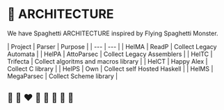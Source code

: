 # 📐 ARCHITECTURE

We have Spaghetti ARCHITECTURE inspired by Flying Spaghetti Monster.

| Project | Parser | Purpose |
| --- | --- |
| HelMA | ReadP      | Collect Legacy Automata |
| HelPA | AttoParsec | Collect Legacy Assemblers |
| HelTC | Trifecta   | Collect algoritms and macros library |
| HelCT | Happy Alex | Collect C library |
| HelPS | Own        | Collect self Hosted Haskell |
| HelMS | MegaParsec | Collect Scheme library |

## 🦄 🌈 ❤️ 💛 💚 💙 🤍 🖤

